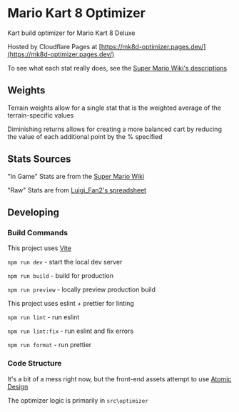 # Mario Kart 8 Optimizer

Kart build optimizer for Mario Kart 8 Deluxe

Hosted by Cloudflare Pages at [https://mk8d-optimizer.pages.dev/](https://mk8d-optimizer.pages.dev/)

To see what each stat really does, see the [Super Mario Wiki's descriptions](https://www.mariowiki.com/Mario_Kart_8_Deluxe_in-game_statistics#Statistics_translation_tables)

## Weights

Terrain weights allow for a single stat that is the weighted average of the terrain-specific values

Diminishing returns allows for creating a more balanced cart by reducing the value of each additional point by the % specified

## Stats Sources

"In Game" Stats are from the [Super Mario Wiki](https://www.mariowiki.com/Mario_Kart_8_Deluxe#Drivers'_and_vehicle_parts'_statistics)

"Raw" Stats are from [Luigi_Fan2's spreadsheet](https://docs.google.com/spreadsheets/d/1g7A-38tn9UAIbB2B3sZI-MpILsS3ZS870UTVMRRxh4Q/edit#gid=0)

## Developing

### Build Commands

This project uses [Vite](https://vitejs.dev/)

`npm run dev` - start the local dev server

`npm run build` - build for production

`npm run preview` - locally preview production build

This project uses eslint + prettier for linting

`npm run lint` - run eslint

`npm run lint:fix` - run eslint and fix errors

`npm run format` - run prettier

### Code Structure

It's a bit of a mess right now, but the front-end assets attempt to use [Atomic Design](https://bradfrost.com/blog/post/atomic-web-design/)

The optimizer logic is primarily in `src\optimizer`
